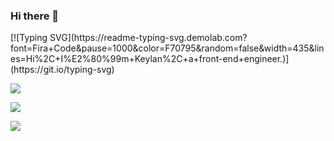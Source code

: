 <h3>Hi there 👋</h3>
[![Typing SVG](https://readme-typing-svg.demolab.com?font=Fira+Code&pause=1000&color=F70795&random=false&width=435&lines=Hi%2C+I%E2%80%99m+Keylan%2C+a+front-end+engineer.)](https://git.io/typing-svg)

![](https://komarev.com/ghpvc/?username=Itkeytome&style=social)

![](https://img.shields.io/badge/dynamic/json?style=social&logo=Bilibili&color=%23ff69b4&logoColor=ff8cc6&label=%E5%93%94%E5%93%A9%E5%93%94%E5%93%A9%20Fans&query=%24.data.totalSubs&url=https%3A%2F%2Fapi.spencerwoo.com%2Fsubstats%2F%3Fsource%3Dbilibili%26queryKey%3D437449107)

![](https://stats.justsong.cn/api/juejin?id=1698079717464174&lang=zh-CN)

